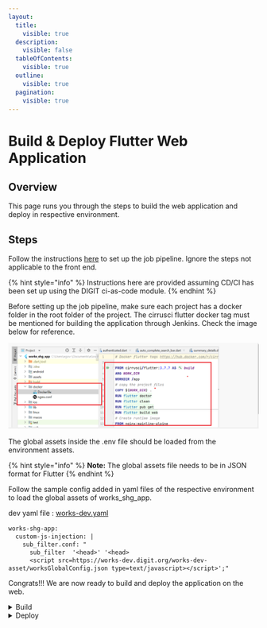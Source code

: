 ```yaml
---
layout:
  title:
    visible: true
  description:
    visible: false
  tableOfContents:
    visible: true
  outline:
    visible: true
  pagination:
    visible: true
---
```


# Build & Deploy Flutter Web Application

## Overview

This page runs you through the steps to build the web application and deploy in respective environment.

## Steps

Follow the instructions [here](../../backend-developer-guide/section-7-build-and-deploy-instructions.md) to set up the job pipeline. Ignore the steps not applicable to the front end.

{% hint style="info" %}
Instructions here are provided assuming CD/CI has been set up using the DIGIT ci-as-code module.
{% endhint %}

Before setting up the job pipeline, make sure each project has a docker folder in the root folder of the project. The cirrusci flutter docker tag must be mentioned for building the application through Jenkins. Check the image below for reference.

![](../../../../.gitbook/assets/image.png)

The global assets inside the .env file should be loaded from the environment assets.&#x20;

{% hint style="info" %}
**Note:** The global assets file needs to be in JSON format for Flutter
{% endhint %}

Follow the sample config added in yaml files of the respective environment to load the global assets of works\_shg\_app.

dev yaml file : [works-dev.yaml](https://github.com/egovernments/DIGIT-DevOps/blob/digit-works/deploy-as-code/helm/environments/works-dev.yaml)

```
works-shg-app:
  custom-js-injection: |
    sub_filter.conf: "
      sub_filter  '<head>' '<head>
      <script src=https://works-dev.digit.org/works-dev-asset/worksGlobalConfig.json type=text/javascript></script>';"
```

Congrats!!! We are now ready to build and deploy the application on the web.

<details>

<summary>Build</summary>

Go to the Jenkins [build](https://builds.digit.org/job/builds/) page. Click on your project to build under the folder path mentioned below.&#x20;

For reference, if works\_shg\_app need to be build, Go to path\
[digit-works/job/frontend/job/works-shg-app/](https://builds.digit.org/job/builds/job/digit-works/job/frontend/job/works-shg-app/)

![](<../../../../.gitbook/assets/image (22).png>)

Click on `Build with parameter`. Select the feature branch name by searching for it in the search box on the right side of the screen. Click on Build.

![](<../../../../.gitbook/assets/image (2).png>)

Once the build is successful, open the console output and find the docker image that has been built. Copy the docker image ID.

![](<../../../../.gitbook/assets/image (14).png>)



</details>

<details>

<summary>Deploy</summary>

Go to the Jenkins [deployments](https://builds.digit.org/job/deployments/) page. Click on the desired environment you want to deploy the build

For reference, Let's deploy the works-shg-app build that was created to works-dev env.

Path ref: [https://builds.digit.org/job/deployments/job/deploy-to-works-dev/](https://builds.digit.org/job/deployments/job/deploy-to-works-dev/)

![](<../../../../.gitbook/assets/image (10).png>)

Copy the docker image IDs from the previous step and paste in the above box. Click on "Build". Once the image is deployed, you will see a message as shown below:

![](<../../../../.gitbook/assets/image (16).png>)



</details>

